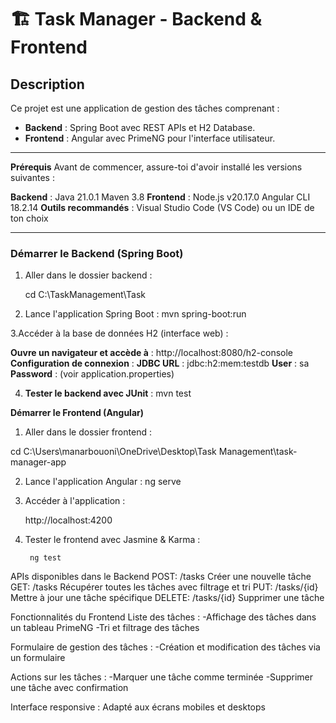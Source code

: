 # 🏗 Task Manager - Backend & Frontend

## Description
Ce projet est une application de gestion des tâches comprenant :
- **Backend** : Spring Boot avec REST APIs et H2 Database.
- **Frontend** : Angular avec PrimeNG pour l'interface utilisateur.

---

**Prérequis**
Avant de commencer, assure-toi d'avoir installé les versions suivantes :

**Backend** :
Java 21.0.1
Maven 3.8
**Frontend** :
Node.js v20.17.0
Angular CLI 18.2.14
**Outils recommandés** :
Visual Studio Code (VS Code) ou un IDE de ton choix


---

### **Démarrer le Backend (Spring Boot)**
1. Aller dans le dossier backend : 
   
   cd C:\TaskManagement\Task

 2. Lance l'application Spring Boot :
    mvn spring-boot:run

 3.Accéder à la base de données H2 (interface web) :

  **Ouvre un navigateur et accède à** :
  http://localhost:8080/h2-console
  **Configuration de connexion** :
  **JDBC URL** : jdbc:h2:mem:testdb
  **User** : sa
  **Password** : (voir application.properties)

  4.  **Tester le backend avec JUnit** :
     mvn test

 **Démarrer le Frontend (Angular)**
 1. Aller dans le dossier frontend : 

 cd C:\Users\manarbouoni\OneDrive\Desktop\Task Management\task-manager-app


2. Lance l'application Angular :
    ng serve

3. Accéder à l'application :

   http://localhost:4200

 4. Tester le frontend avec Jasmine & Karma :

         ng test


APIs disponibles dans le Backend
POST:	/tasks	Créer une nouvelle tâche
GET:	/tasks	Récupérer toutes les tâches avec filtrage et tri
PUT:	/tasks/{id}	Mettre à jour une tâche spécifique
DELETE:	/tasks/{id}	Supprimer une tâche

Fonctionnalités du Frontend
Liste des tâches :
-Affichage des tâches dans un tableau PrimeNG
-Tri et filtrage des tâches

Formulaire de gestion des tâches :
-Création et modification des tâches via un formulaire

Actions sur les tâches :
-Marquer une tâche comme terminée
-Supprimer une tâche avec confirmation

Interface responsive :
Adapté aux écrans mobiles et desktops



 
